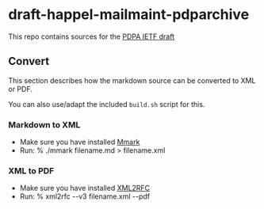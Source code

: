 # draft-happel-mailmaint-pdparchive

This repo contains sources for the [PDPA IETF draft](https://datatracker.ietf.org/doc/html/draft-happel-mailmaint-pdparchive-00)

## Convert
This section describes how the markdown source can be converted to XML or PDF.

You can also use/adapt the included `build.sh` script for this.

### Markdown to XML
* Make sure you have installed [Mmark](https://mmark.miek.nl/)
* Run:
% ./mmark filename.md > filename.xml

### XML to PDF
* Make sure you have installed [XML2RFC](https://github.com/ietf-tools/xml2rfc)
* Run:
% xml2rfc --v3 filename.xml --pdf
